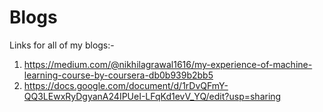 # Blogs
Links for all of my blogs:-

1) https://medium.com/@nikhilagrawal1616/my-experience-of-machine-learning-course-by-coursera-db0b939b2bb5
2) https://docs.google.com/document/d/1rDvQFmY-QQ3LEwxRyDgyanA24IPUeI-LFqKd1evV_YQ/edit?usp=sharing
